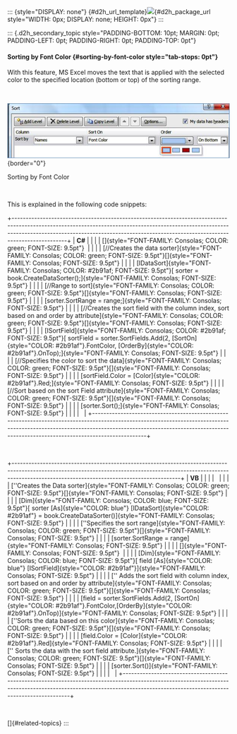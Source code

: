 ::: {style="DISPLAY: none"}
[](ms-xhelp:///?Id=d2h_url_template){#d2h_url_template}![](!package_url!){#d2h_package_url style="WIDTH: 0px; DISPLAY: none; HEIGHT: 0px"}
:::

::: {.d2h_secondary_topic style="PADDING-BOTTOM: 10pt; MARGIN: 0pt; PADDING-LEFT: 0pt; PADDING-RIGHT: 0pt; PADDING-TOP: 0pt"}
#### Sorting by Font Color {#sorting-by-font-color style="tab-stops: 0pt"}

With this feature, MS Excel moves the text that is applied with the selected color to the specified location (bottom or top) of the sorting range.

 

![Description: C:\\Users\\sathishbabur\\Desktop\\FontColor.png](ImagesExt/image47_142.jpg){border="0"}

Sorting by Font Color

 

This is explained in the following code snippets:

+-------------------------------------------------------------------------------------------------------------------------------------------------------------------------------------------------------------------------------------------------------------+
| **C#**                                                                                                                                                                                                                                                      |
|                                                                                                                                                                                                                                                             |
| []{style="FONT-FAMILY: Consolas; COLOR: green; FONT-SIZE: 9.5pt"}                                                                                                                                                                                           |
|                                                                                                                                                                                                                                                             |
| [//Creates the data sorter]{style="FONT-FAMILY: Consolas; COLOR: green; FONT-SIZE: 9.5pt"}[]{style="FONT-FAMILY: Consolas; FONT-SIZE: 9.5pt"}                                                                                                               |
|                                                                                                                                                                                                                                                             |
| [IDataSort]{style="FONT-FAMILY: Consolas; COLOR: #2b91af; FONT-SIZE: 9.5pt"}[ sorter = book.CreateDataSorter();]{style="FONT-FAMILY: Consolas; FONT-SIZE: 9.5pt"}                                                                                           |
|                                                                                                                                                                                                                                                             |
| [//Range to sort]{style="FONT-FAMILY: Consolas; COLOR: green; FONT-SIZE: 9.5pt"}[]{style="FONT-FAMILY: Consolas; FONT-SIZE: 9.5pt"}                                                                                                                         |
|                                                                                                                                                                                                                                                             |
| [sorter.SortRange = range;]{style="FONT-FAMILY: Consolas; FONT-SIZE: 9.5pt"}                                                                                                                                                                                |
|                                                                                                                                                                                                                                                             |
| [//Creates the sort field with the column index, sort based on and order by attribute]{style="FONT-FAMILY: Consolas; COLOR: green; FONT-SIZE: 9.5pt"}[]{style="FONT-FAMILY: Consolas; FONT-SIZE: 9.5pt"}                                                    |
|                                                                                                                                                                                                                                                             |
| [ISortField]{style="FONT-FAMILY: Consolas; COLOR: #2b91af; FONT-SIZE: 9.5pt"}[ sortField = sorter.SortFields.Add(2, [SortOn]{style="COLOR: #2b91af"}.FontColor, [OrderBy]{style="COLOR: #2b91af"}.OnTop);]{style="FONT-FAMILY: Consolas; FONT-SIZE: 9.5pt"} |
|                                                                                                                                                                                                                                                             |
| [//Specifies the color to sort the data]{style="FONT-FAMILY: Consolas; COLOR: green; FONT-SIZE: 9.5pt"}[]{style="FONT-FAMILY: Consolas; FONT-SIZE: 9.5pt"}                                                                                                  |
|                                                                                                                                                                                                                                                             |
| [sortField.Color = [Color]{style="COLOR: #2b91af"}.Red;]{style="FONT-FAMILY: Consolas; FONT-SIZE: 9.5pt"}                                                                                                                                                   |
|                                                                                                                                                                                                                                                             |
| [//Sort based on the sort Field attribute]{style="FONT-FAMILY: Consolas; COLOR: green; FONT-SIZE: 9.5pt"}[]{style="FONT-FAMILY: Consolas; FONT-SIZE: 9.5pt"}                                                                                                |
|                                                                                                                                                                                                                                                             |
| [sorter.Sort();]{style="FONT-FAMILY: Consolas; FONT-SIZE: 9.5pt"}                                                                                                                                                                                           |
|                                                                                                                                                                                                                                                             |
|                                                                                                                                                                                                                                                             |
+-------------------------------------------------------------------------------------------------------------------------------------------------------------------------------------------------------------------------------------------------------------+

 

+-----------------------------------------------------------------------------------------------------------------------------------------------------------------------------------------------------------------------+
| **VB**                                                                                                                                                                                                                |
|                                                                                                                                                                                                                       |
|                                                                                                                                                                                                                       |
|                                                                                                                                                                                                                       |
| [\'\'Creates the Data sorter]{style="FONT-FAMILY: Consolas; COLOR: green; FONT-SIZE: 9.5pt"}[]{style="FONT-FAMILY: Consolas; FONT-SIZE: 9.5pt"}                                                                       |
|                                                                                                                                                                                                                       |
| [Dim]{style="FONT-FAMILY: Consolas; COLOR: blue; FONT-SIZE: 9.5pt"}[ sorter [As]{style="COLOR: blue"} [IDataSort]{style="COLOR: #2b91af"} = book.CreateDataSorter()]{style="FONT-FAMILY: Consolas; FONT-SIZE: 9.5pt"} |
|                                                                                                                                                                                                                       |
| [\'\'Specifies the sort range]{style="FONT-FAMILY: Consolas; COLOR: green; FONT-SIZE: 9.5pt"}[]{style="FONT-FAMILY: Consolas; FONT-SIZE: 9.5pt"}                                                                      |
|                                                                                                                                                                                                                       |
| [sorter.SortRange = range]{style="FONT-FAMILY: Consolas; FONT-SIZE: 9.5pt"}                                                                                                                                           |
|                                                                                                                                                                                                                       |
| []{style="FONT-FAMILY: Consolas; FONT-SIZE: 9.5pt"}                                                                                                                                                                   |
|                                                                                                                                                                                                                       |
| [Dim]{style="FONT-FAMILY: Consolas; COLOR: blue; FONT-SIZE: 9.5pt"}[ field [As]{style="COLOR: blue"} [ISortField]{style="COLOR: #2b91af"}]{style="FONT-FAMILY: Consolas; FONT-SIZE: 9.5pt"}                           |
|                                                                                                                                                                                                                       |
| [\'\' Adds the sort field with column index, sort based on and order by attribute]{style="FONT-FAMILY: Consolas; COLOR: green; FONT-SIZE: 9.5pt"}[]{style="FONT-FAMILY: Consolas; FONT-SIZE: 9.5pt"}                  |
|                                                                                                                                                                                                                       |
| [field = sorter.SortFields.Add(2, [SortOn]{style="COLOR: #2b91af"}.FontColor,[OrderBy]{style="COLOR: #2b91af"}.OnTop)]{style="FONT-FAMILY: Consolas; FONT-SIZE: 9.5pt"}                                               |
|                                                                                                                                                                                                                       |
| [\'\'Sorts the data based on this color]{style="FONT-FAMILY: Consolas; COLOR: green; FONT-SIZE: 9.5pt"}[]{style="FONT-FAMILY: Consolas; FONT-SIZE: 9.5pt"}                                                            |
|                                                                                                                                                                                                                       |
| [field.Color = [Color]{style="COLOR: #2b91af"}.Red]{style="FONT-FAMILY: Consolas; FONT-SIZE: 9.5pt"}                                                                                                                  |
|                                                                                                                                                                                                                       |
| [\'\' Sorts the data with the sort field attribute.]{style="FONT-FAMILY: Consolas; COLOR: green; FONT-SIZE: 9.5pt"}[]{style="FONT-FAMILY: Consolas; FONT-SIZE: 9.5pt"}                                                |
|                                                                                                                                                                                                                       |
| [sorter.Sort()]{style="FONT-FAMILY: Consolas; FONT-SIZE: 9.5pt"}                                                                                                                                                      |
|                                                                                                                                                                                                                       |
|                                                                                                                                                                                                                       |
+-----------------------------------------------------------------------------------------------------------------------------------------------------------------------------------------------------------------------+

 

[]{#related-topics}
:::

